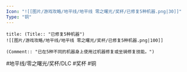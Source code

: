 ```yaml
---
Icon: "![[图片/游戏攻略/地平线/地平线 零之曙光/奖杯/已修复5种机器.png|30]]"
Type: "铜"
---
```

```ad-common-bronze-trophy
title: (Title:: "已修复5种机器")
![[图片/游戏攻略/地平线/地平线 零之曙光/奖杯/已修复5种机器.png|100]]

(Comment:: "已在5种不同的机器身上使用过机器修复或坐骑修复技能。")
```

#地平线/零之曙光/奖杯/DLC #奖杯 #铜
